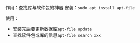 作用：查找库与软件包的神器
安装：`sudo apt install apt-file`

使用：

- 安装完后要更新数据库`apt-file update`
- 查找软件包或库的信息`apt-file search xxx`